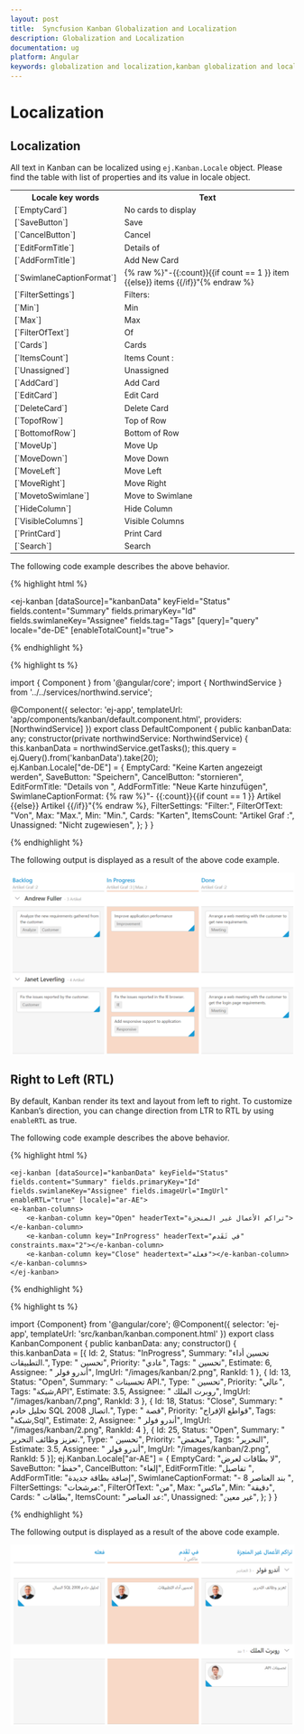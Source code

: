 ```yaml
---
layout: post
title:  Syncfusion Kanban Globalization and Localization
description: Globalization and Localization
documentation: ug
platform: Angular
keywords: globalization and localization,kanban globalization and localizationards
---
```


# Localization

## Localization

All text in Kanban can be localized using `ej.Kanban.Locale` object. Please find the table with list of properties and its value in locale object.

<table>
<tr>
<th>
Locale key words </th><th>
Text</th></tr>
<tr>
<td>
[`EmptyCard`]
</td><td>
No cards to display
</td></tr>
<tr>
<td>
[`SaveButton`]
</td><td>
Save
</td></tr>
<tr>
<td>
[`CancelButton`]
</td><td>
Cancel
</td></tr>
<tr>
<td>
[`EditFormTitle`]
</td><td>
Details of
</td></tr>
<tr>
<td>
[`AddFormTitle`]
</td><td>
Add New Card
</td></tr>
<tr>
<td>
[`SwimlaneCaptionFormat`]
</td><td>
    {% raw %}"-{{:count}}{{if count == 1 }} item {{else}} items {{/if}}"{% endraw %}
</td></tr>
<tr>
<td>
[`FilterSettings`]
</td><td>
Filters:
</td></tr>
<tr>
<td>
[`Min`]
</td><td>
Min
</td></tr>
<tr>
<td>
[`Max`]
</td><td>
Max
</td></tr>
<tr>
<td>
[`FilterOfText`]
</td><td>
Of
</td></tr>
<tr>
<td>
[`Cards`]
</td><td>
Cards
</td></tr>
<tr>
<td>
[`ItemsCount`]
</td><td>
Items Count :
</td></tr>
<tr>
<td>
[`Unassigned`]
</td><td>
Unassigned
</td></tr>
<tr>
<td>
[`AddCard`]
</td><td>
Add Card
</td></tr>
<tr>
<td>
[`EditCard`]
</td><td>
Edit Card
</td></tr>
<tr>
<td>
[`DeleteCard`]
</td><td>
Delete Card
</td></tr>
<tr>
<td>
[`TopofRow`]
</td><td>
Top of Row
</td></tr>
<tr>
<td>
[`BottomofRow`]
</td><td>
Bottom of Row
</td></tr>
<tr>
<td>
[`MoveUp`]
</td><td>
Move Up
</td></tr>
<tr>
<td>
[`MoveDown`]
</td><td>
Move Down
</td></tr>
<tr>
<td>
[`MoveLeft`]
</td><td>
Move Left
</td></tr>
<tr>
<td>
[`MoveRight`]
</td><td>
Move Right
</td></tr>
<tr>
<td>
[`MovetoSwimlane`]
</td><td>
Move to Swimlane
</td></tr>
<tr>
<td>
[`HideColumn`]
</td><td>
Hide Column
</td></tr>
<tr>
<td>
[`VisibleColumns`]
</td><td>
Visible Columns
</td></tr>
<tr>
<td>
[`PrintCard`]
</td><td>
Print Card
</td></tr>
<tr>
<td>
[`Search`]
</td><td>
Search
</td></tr>
</table>

The following code example describes the above behavior.

{% highlight html %}

<ej-kanban [dataSource]="kanbanData" keyField="Status" fields.content="Summary" fields.primaryKey="Id" fields.swimlaneKey="Assignee" fields.tag="Tags" [query]="query" locale="de-DE" [enableTotalCount]="true">
    <e-kanban-columns>
        <e-kanban-column key="Open" headerText="Backlog"></e-kanban-column>
        <e-kanban-column key="InProgress" headerText="In Progress" constraints.max="2"></e-kanban-column>
        <e-kanban-column key="Close" headerText="Done"></e-kanban-column>
    </e-kanban-columns>
</ej-kanban>

{% endhighlight %}

{% highlight ts %}

import { Component } from '@angular/core';
import { NorthwindService } from '../../services/northwind.service';

@Component({
  selector: 'ej-app',
  templateUrl: 'app/components/kanban/default.component.html',
  providers: [NorthwindService]
})
export class DefaultComponent {
  public kanbanData: any;
    constructor(private northwindService: NorthwindService) {
        this.kanbanData = northwindService.getTasks();
        this.query = ej.Query().from('kanbanData').take(20);  
        ej.Kanban.Locale["de-DE"] = {
            EmptyCard: "Keine Karten angezeigt werden",
            SaveButton: "Speichern",
            CancelButton: "stornieren",
            EditFormTitle: "Details von ",
            AddFormTitle: "Neue Karte hinzufügen",
            SwimlaneCaptionFormat: {% raw %}"- {{:count}}{{if count == 1 }} Artikel {{else}} Artikel {{/if}}"{% endraw %},
            FilterSettings: "Filter:",
            FilterOfText: "Von",
            Max: "Max.",
            Min: "Min.",
            Cards: "Karten",
            ItemsCount: "Artikel Graf :",
            Unassigned: "Nicht zugewiesen",
        };
    }
}

{% endhighlight %}

The following output is displayed as a result of the above code example.

![Localization](Localization_images/localization_img1.png)

## Right to Left (RTL)

By default, Kanban render its text and layout from left to right. To customize Kanban’s direction, you can change direction from LTR to RTL by using `enableRTL` as true.

The following code example describes the above behavior.


{% highlight html %}

    <ej-kanban [dataSource]="kanbanData" keyField="Status" fields.content="Summary" fields.primaryKey="Id" fields.swimlaneKey="Assignee" fields.imageUrl="ImgUrl" enableRTL="true" [locale]="ar-AE">
    <e-kanban-columns>
        <e-kanban-column key="Open" headerText="تراكم الأعمال غير المنجزة"></e-kanban-column>
        <e-kanban-column key="InProgress" headerText="في تَقَدم" constraints.max="2"></e-kanban-column>
        <e-kanban-column key="Close" headertext="فعله"></e-kanban-column>
    </e-kanban-columns>
    </ej-kanban> 

{% endhighlight %}

{% highlight ts %}
 
import {Component} from '@angular/core';
         @Component({
         selector: 'ej-app',
         templateUrl: 'src/kanban/kanban.component.html'
    })
    export class KanbanComponent {
    public kanbanData: any;
    constructor() {
        this.kanbanData = [{ Id: 2, Status: "InProgress", Summary: "تحسين أداء التطبيقات.", Type: " تحسين", Priority: "عادي", Tags: " تحسين", Estimate: 6, Assignee: " أندرو فولر", ImgUrl: "/images/kanban/2.png", RankId: 1 },
            { Id: 13, Status: "Open", Summary: " تحسينات API.", Type: " تحسين", Priority: "عالي", Tags: "شبكة,API", Estimate: 3.5, Assignee: " روبرت الملك", ImgUrl: "/images/kanban/7.png", RankId: 3 },
            { Id: 18, Status: "Close", Summary: " تحليل خادم SQL 2008 اتصال.", Type: " قصة", Priority: "قواطع الإفراج", Tags: "شبكة,Sql", Estimate: 2, Assignee: " أندرو فولر", ImgUrl: "/images/kanban/2.png", RankId: 4 },
            { Id: 25, Status: "Open", Summary: " تعزيز وظائف التحرير.", Type: " تحسين", Priority: "منخفض", Tags: "التحرير", Estimate: 3.5, Assignee: " أندرو فولر", ImgUrl: "/images/kanban/2.png", RankId: 5 }];
        ej.Kanban.Locale["ar-AE"] = {
            EmptyCard: "لا بطاقات لعرض",
            SaveButton: "حفظ",
            CancelButton: "إلغاء",
            EditFormTitle: "تفاصيل ",
            AddFormTitle: "إضافة بطاقة جديدة",
            SwimlaneCaptionFormat: "- 8 بند  العناصر ",
            FilterSettings: "مرشحات:",
            FilterOfText: "من",
            Max: "ماكس",
            Min: "دقيقة",
            Cards: "  بطاقات",
            ItemsCount: "عد العناصر:",
            Unassigned: "غير معين",
        };
    }
} 

{% endhighlight %}

The following output is displayed as a result of the above code example.

![Right to Left](Localization_images/localization_img2.png)


